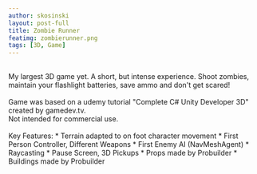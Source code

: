 ```yaml
---
author: skosinski
layout: post-full
title: Zombie Runner
featimg: zombierunner.png
tags: [3D, Game]
---
```

<br>
My largest 3D game yet. A short, but intense experience. Shoot zombies, maintain your flashlight batteries, save ammo and don't get scared!<br>
<br>
Game was based on a udemy tutorial "Complete C# Unity Developer 3D" created by gamedev.tv.<br>
Not intended for commercial use.<br>
<br>
Key Features:
* Terrain adapted to on foot character movement
* First Person Controller, Different Weapons
* First Enemy AI (NavMeshAgent)
* Raycasting
* Pause Screen, 3D Pickups
* Props made by Probuilder
* Buildings made by Probuilder